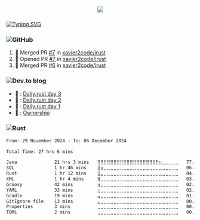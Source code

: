 ###

<p align="center">
  <a href="https://skillicons.dev">
    <img src="https://skillicons.dev/icons?i=rust" />
  </a>
</p>

###

### 
<!-- typing svg starts -->
[![Typing SVG](https://readme-typing-svg.demolab.com?font=Fira+Code&pause=1000&width=435&lines=perseverance+prevails)](https://git.io/typing-svg)
<!-- typing svg ends -->

### ![GitHub](https://img.shields.io/badge/github-%23121011.svg?style=for-the-badge&logo=github&logoColor=white)

<!--START_SECTION:activity-->
1. 🎉 Merged PR [#7](https://github.com/xavier2code/irust/pull/7) in [xavier2code/irust](https://github.com/xavier2code/irust)
2. 💪 Opened PR [#7](https://github.com/xavier2code/irust/pull/7) in [xavier2code/irust](https://github.com/xavier2code/irust)
3. 🎉 Merged PR [#6](https://github.com/xavier2code/irust/pull/6) in [xavier2code/irust](https://github.com/xavier2code/irust)
<!--END_SECTION:activity-->


### ![Dev.to blog](https://img.shields.io/badge/dev.to-0A0A0A?style=for-the-badge&logo=dev.to&logoColor=white)

<!-- BLOG-POST-LIST:START -->
 - 💯 : [Daliy.rust day 3](https://dev.to/xavier2code/daliyrust-day-3-2bc6)
 - 💯 : [Daily.rust day 2](https://dev.to/xavier2code/dailyrust-day-2-48gm)
 - 💫 : [Daily.rust day 1](https://dev.to/xavier2code/dailyrust-day-1-445c)
 - 🚀 : [Ownership](https://dev.to/xavier2code/ownership-3o31)<!-- BLOG-POST-LIST:END -->

### ![Rust](https://img.shields.io/badge/rust-%23000000.svg?style=for-the-badge&logo=rust&logoColor=white)
<!--START_SECTION:waka-->

```txt
From: 29 November 2024 - To: 06 December 2024

Total Time: 27 hrs 6 mins

Java              21 hrs 3 mins   ⣿⣿⣿⣿⣿⣿⣿⣿⣿⣿⣿⣿⣿⣿⣿⣿⣿⣿⣿⣦⣀⣀⣀⣀⣀   77.70 %
SQL               1 hr 46 mins    ⣿⣶⣀⣀⣀⣀⣀⣀⣀⣀⣀⣀⣀⣀⣀⣀⣀⣀⣀⣀⣀⣀⣀⣀⣀   06.58 %
Rust              1 hr 12 mins    ⣿⣄⣀⣀⣀⣀⣀⣀⣀⣀⣀⣀⣀⣀⣀⣀⣀⣀⣀⣀⣀⣀⣀⣀⣀   04.48 %
XML               1 hr 4 mins     ⣿⣀⣀⣀⣀⣀⣀⣀⣀⣀⣀⣀⣀⣀⣀⣀⣀⣀⣀⣀⣀⣀⣀⣀⣀   03.95 %
Groovy            42 mins         ⣶⣀⣀⣀⣀⣀⣀⣀⣀⣀⣀⣀⣀⣀⣀⣀⣀⣀⣀⣀⣀⣀⣀⣀⣀   02.59 %
YAML              33 mins         ⣦⣀⣀⣀⣀⣀⣀⣀⣀⣀⣀⣀⣀⣀⣀⣀⣀⣀⣀⣀⣀⣀⣀⣀⣀   02.05 %
Gradle            19 mins         ⣤⣀⣀⣀⣀⣀⣀⣀⣀⣀⣀⣀⣀⣀⣀⣀⣀⣀⣀⣀⣀⣀⣀⣀⣀   01.18 %
GitIgnore file    13 mins         ⣄⣀⣀⣀⣀⣀⣀⣀⣀⣀⣀⣀⣀⣀⣀⣀⣀⣀⣀⣀⣀⣀⣀⣀⣀   00.81 %
Properties        3 mins          ⣀⣀⣀⣀⣀⣀⣀⣀⣀⣀⣀⣀⣀⣀⣀⣀⣀⣀⣀⣀⣀⣀⣀⣀⣀   00.21 %
TOML              2 mins          ⣀⣀⣀⣀⣀⣀⣀⣀⣀⣀⣀⣀⣀⣀⣀⣀⣀⣀⣀⣀⣀⣀⣀⣀⣀   00.17 %
```

<!--END_SECTION:waka-->
